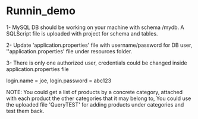 # Runnin_demo

1- MySQL DB should be working on your machine with schema /mydb. A SQLScript file is uploaded with project for schema and tables.


2- Update 'application.properties' file with username/password for DB user, ''application.properties' file under resources folder.


3- There is only one authorized user, credentials could be changed inside application.properties file


login.name = joe, login.password = abc123



NOTE:
You could get a list of products by a concrete category, attached with each product the other categories that it may belong to,
You could use the uploaded file 'QueryTEST' for adding products under categories and test them back.


